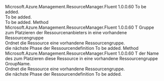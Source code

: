 <Type Name="IWithExistingResourceGroup&lt;T&gt;" FullName="Microsoft.Azure.Management.ResourceManager.Fluent.Core.GroupableResource.Definition.IWithExistingResourceGroup&lt;T&gt;">
  <TypeSignature Language="C#" Value="public interface IWithExistingResourceGroup&lt;T&gt;" />
  <TypeSignature Language="ILAsm" Value=".class public interface auto ansi abstract IWithExistingResourceGroup`1&lt;T&gt;" />
  <TypeSignature Language="DocId" Value="T:Microsoft.Azure.Management.ResourceManager.Fluent.Core.GroupableResource.Definition.IWithExistingResourceGroup`1" />
  <TypeSignature Language="VB.NET" Value="Public Interface IWithExistingResourceGroup(Of T)" />
  <TypeSignature Language="F#" Value="type IWithExistingResourceGroup&lt;'T&gt; = interface" />
  <AssemblyInfo>
    <AssemblyName>Microsoft.Azure.Management.ResourceManager.Fluent</AssemblyName>
    <AssemblyVersion>1.0.0.60</AssemblyVersion>
  </AssemblyInfo>
  <TypeParameters>
    <TypeParameter Name="T" />
  </TypeParameters>
  <Interfaces />
  <Docs>
    <typeparam name="T">To be added.</typeparam>
    <summary>To be added.</summary>
    <remarks>To be added.</remarks>
  </Docs>
  <Members>
    <Member MemberName="WithExistingResourceGroup">
      <MemberSignature Language="C#" Value="public T WithExistingResourceGroup (Microsoft.Azure.Management.ResourceManager.Fluent.IResourceGroup group);" />
      <MemberSignature Language="ILAsm" Value=".method public hidebysig newslot virtual instance !T WithExistingResourceGroup(class Microsoft.Azure.Management.ResourceManager.Fluent.IResourceGroup group) cil managed" />
      <MemberSignature Language="DocId" Value="M:Microsoft.Azure.Management.ResourceManager.Fluent.Core.GroupableResource.Definition.IWithExistingResourceGroup`1.WithExistingResourceGroup(Microsoft.Azure.Management.ResourceManager.Fluent.IResourceGroup)" />
      <MemberSignature Language="VB.NET" Value="Public Function WithExistingResourceGroup (group As IResourceGroup) As T" />
      <MemberSignature Language="F#" Value="abstract member WithExistingResourceGroup : Microsoft.Azure.Management.ResourceManager.Fluent.IResourceGroup -&gt; 'T" Usage="iWithExistingResourceGroup.WithExistingResourceGroup group" />
      <MemberType>Method</MemberType>
      <AssemblyInfo>
        <AssemblyName>Microsoft.Azure.Management.ResourceManager.Fluent</AssemblyName>
        <AssemblyVersion>1.0.0.60</AssemblyVersion>
      </AssemblyInfo>
      <ReturnValue>
        <ReturnType>T</ReturnType>
      </ReturnValue>
      <Parameters>
        <Parameter Name="group" Type="Microsoft.Azure.Management.ResourceManager.Fluent.IResourceGroup" />
      </Parameters>
      <Docs>
        <param name="group">Gruppe zum Platzieren der Ressourcenanbieters in eine vorhandene Ressourcengruppe</param>
        <summary>
            Ordnet die Ressource eine vorhandene Ressourcengruppe.
            </summary>
        <returns>die nächste Phase der Ressourcendefinition</returns>
        <remarks>To be added.</remarks>
      </Docs>
    </Member>
    <Member MemberName="WithExistingResourceGroup">
      <MemberSignature Language="C#" Value="public T WithExistingResourceGroup (string groupName);" />
      <MemberSignature Language="ILAsm" Value=".method public hidebysig newslot virtual instance !T WithExistingResourceGroup(string groupName) cil managed" />
      <MemberSignature Language="DocId" Value="M:Microsoft.Azure.Management.ResourceManager.Fluent.Core.GroupableResource.Definition.IWithExistingResourceGroup`1.WithExistingResourceGroup(System.String)" />
      <MemberSignature Language="VB.NET" Value="Public Function WithExistingResourceGroup (groupName As String) As T" />
      <MemberSignature Language="F#" Value="abstract member WithExistingResourceGroup : string -&gt; 'T" Usage="iWithExistingResourceGroup.WithExistingResourceGroup groupName" />
      <MemberType>Method</MemberType>
      <AssemblyInfo>
        <AssemblyName>Microsoft.Azure.Management.ResourceManager.Fluent</AssemblyName>
        <AssemblyVersion>1.0.0.60</AssemblyVersion>
      </AssemblyInfo>
      <ReturnValue>
        <ReturnType>T</ReturnType>
      </ReturnValue>
      <Parameters>
        <Parameter Name="groupName" Type="System.String" />
      </Parameters>
      <Docs>
        <param name="groupName">der Name des zum Platzieren diese Ressource in eine vorhandene Ressourcengruppe GroupName.</param>
        <summary>
            Ordnet die Ressource eine vorhandene Ressourcengruppe.
            </summary>
        <returns>die nächste Phase der Ressourcendefinition</returns>
        <remarks>To be added.</remarks>
      </Docs>
    </Member>
  </Members>
</Type>